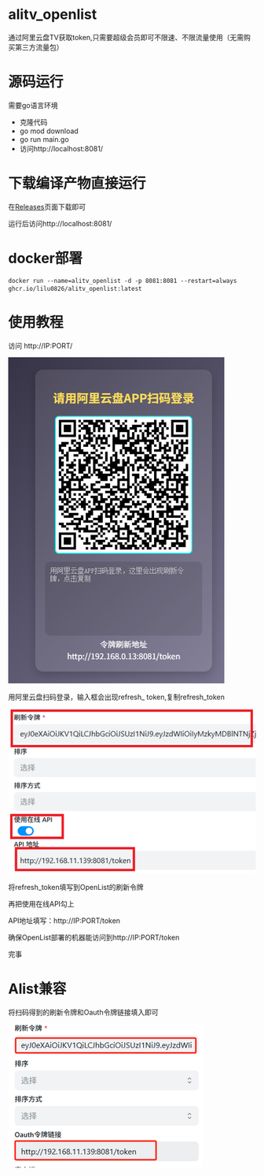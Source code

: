 # alitv_openlist

通过阿里云盘TV获取token,只需要超级会员即可不限速、不限流量使用（无需购买第三方流量包）

# 源码运行
需要go语言环境
- 克隆代码
- go mod download
- go run main.go
- 访问http://localhost:8081/

# 下载编译产物直接运行
在[Releases](https://github.com/lilu0826/alitv_openlist/releases)页面下载即可

运行后访问http://localhost:8081/

# docker部署
```
docker run --name=alitv_openlist -d -p 8081:8081 --restart=always ghcr.io/lilu0826/alitv_openlist:latest
```

# 使用教程
访问 http://IP:PORT/

![alt text](image.png)

用阿里云盘扫码登录，输入框会出现refresh_ token,复制refresh_token



![alt text](image-2.png)

将refresh_token填写到OpenList的刷新令牌

再把使用在线API勾上

API地址填写：http://IP:PORT/token

确保OpenList部署的机器能访问到http://IP:PORT/token

完事

# Alist兼容

将扫码得到的刷新令牌和Oauth令牌链接填入即可

![alt text](image-1.png)